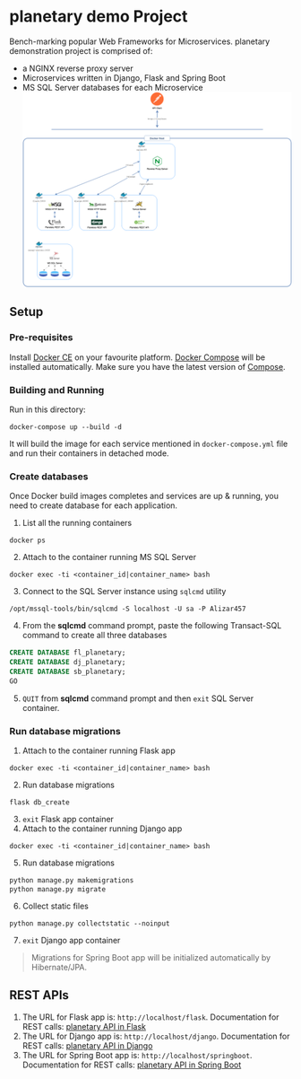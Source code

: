 # planetary demo Project
Bench-marking popular Web Frameworks for Microservices. planetary demonstration project is comprised of:
* a NGINX reverse proxy server
* Microservices written in Django, Flask and Spring Boot
* MS SQL Server databases for each Microservice
![docker services architecture](images/docker-compose%20services.png)

## Setup

### Pre-requisites
Install [Docker CE](https://docs.docker.com/install/) on your favourite platform. [Docker Compose](https://docs.docker.com/compose/) will be installed automatically. Make sure you have the latest version of [Compose](https://docs.docker.com/compose/install/).
### Building and Running
Run in this directory:
```
docker-compose up --build -d
```
It will build the image for each service mentioned in `docker-compose.yml` file and run their containers in detached mode.
### Create databases
Once Docker build images completes and services are up & running, you need to create database for each application.
1. List all the running containers
```
docker ps
```
2. Attach to the container running MS SQL Server
```
docker exec -ti <container_id|container_name> bash
```
3. Connect to the SQL Server instance using `sqlcmd` utility
```
/opt/mssql-tools/bin/sqlcmd -S localhost -U sa -P Alizar457
```
4. From the **sqlcmd** command prompt, paste the following Transact-SQL command to create all three databases
```SQL
CREATE DATABASE fl_planetary;
CREATE DATABASE dj_planetary;
CREATE DATABASE sb_planetary;
GO
```
5. `QUIT` from **sqlcmd** command prompt and then `exit` SQL Server container.
### Run database migrations
1. Attach to the container running Flask app
```
docker exec -ti <container_id|container_name> bash
```
2. Run database migrations
```
flask db_create
```
3. `exit` Flask app container
4. Attach to the container running Django app
```
docker exec -ti <container_id|container_name> bash
```
5. Run database migrations
```
python manage.py makemigrations
python manage.py migrate
```
6. Collect static files
```
python manage.py collectstatic --noinput
```
7. `exit` Django app container
> Migrations for Spring Boot app will be initialized automatically by Hibernate/JPA.

## REST APIs
1. The URL for Flask app is: `http://localhost/flask`. Documentation for REST calls: [planetary API in Flask](flask/README.md)
2. The URL for Django app is: `http://localhost/django`. Documentation for REST calls: [planetary API in Django](django/README.md)
3. The URL for Spring Boot app is: `http://localhost/springboot`. Documentation for REST calls: [planetary API in Spring Boot](springboot/README.md)
